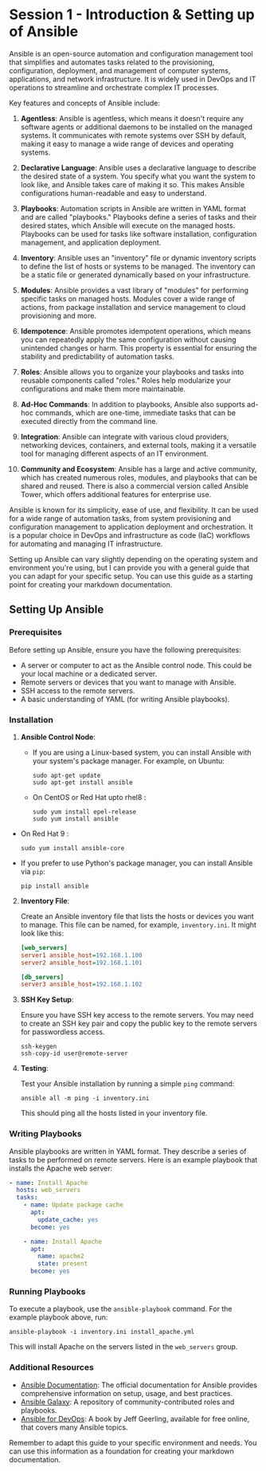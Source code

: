 # Session 1 - Introduction & Setting up of Ansible

Ansible is an open-source automation and configuration management tool that simplifies and automates tasks related to the provisioning, configuration, deployment, and management of computer systems, applications, and network infrastructure. It is widely used in DevOps and IT operations to streamline and orchestrate complex IT processes.

Key features and concepts of Ansible include:

1. **Agentless**: Ansible is agentless, which means it doesn't require any software agents or additional daemons to be installed on the managed systems. It communicates with remote systems over SSH by default, making it easy to manage a wide range of devices and operating systems.

2. **Declarative Language**: Ansible uses a declarative language to describe the desired state of a system. You specify what you want the system to look like, and Ansible takes care of making it so. This makes Ansible configurations human-readable and easy to understand.

3. **Playbooks**: Automation scripts in Ansible are written in YAML format and are called "playbooks." Playbooks define a series of tasks and their desired states, which Ansible will execute on the managed hosts. Playbooks can be used for tasks like software installation, configuration management, and application deployment.

4. **Inventory**: Ansible uses an "inventory" file or dynamic inventory scripts to define the list of hosts or systems to be managed. The inventory can be a static file or generated dynamically based on your infrastructure.

5. **Modules**: Ansible provides a vast library of "modules" for performing specific tasks on managed hosts. Modules cover a wide range of actions, from package installation and service management to cloud provisioning and more.

6. **Idempotence**: Ansible promotes idempotent operations, which means you can repeatedly apply the same configuration without causing unintended changes or harm. This property is essential for ensuring the stability and predictability of automation tasks.

7. **Roles**: Ansible allows you to organize your playbooks and tasks into reusable components called "roles." Roles help modularize your configurations and make them more maintainable.

8. **Ad-Hoc Commands**: In addition to playbooks, Ansible also supports ad-hoc commands, which are one-time, immediate tasks that can be executed directly from the command line.

9. **Integration**: Ansible can integrate with various cloud providers, networking devices, containers, and external tools, making it a versatile tool for managing different aspects of an IT environment.

10. **Community and Ecosystem**: Ansible has a large and active community, which has created numerous roles, modules, and playbooks that can be shared and reused. There is also a commercial version called Ansible Tower, which offers additional features for enterprise use.

Ansible is known for its simplicity, ease of use, and flexibility. It can be used for a wide range of automation tasks, from system provisioning and configuration management to application deployment and orchestration. It is a popular choice in DevOps and infrastructure as code (IaC) workflows for automating and managing IT infrastructure.

Setting up Ansible can vary slightly depending on the operating system and environment you're using, but I can provide you with a general guide that you can adapt for your specific setup. You can use this guide as a starting point for creating your markdown documentation.

## Setting Up Ansible

### Prerequisites

Before setting up Ansible, ensure you have the following prerequisites:

- A server or computer to act as the Ansible control node. This could be your local machine or a dedicated server.
- Remote servers or devices that you want to manage with Ansible.
- SSH access to the remote servers.
- A basic understanding of YAML (for writing Ansible playbooks).

### Installation

1. **Ansible Control Node**:

   - If you are using a Linux-based system, you can install Ansible with your system's package manager. For example, on Ubuntu:

     ```shell
     sudo apt-get update
     sudo apt-get install ansible
     ```

   - On CentOS or Red Hat upto rhel8 :

     ```shell
     sudo yum install epel-release
     sudo yum install ansible
     ```
  
  - On  Red Hat 9 :

     ```shell
     sudo yum install ansible-core
     ```

   - If you prefer to use Python's package manager, you can install Ansible via `pip`:

     ```shell
     pip install ansible
     ```

2. **Inventory File**:

   Create an Ansible inventory file that lists the hosts or devices you want to manage. This file can be named, for example, `inventory.ini`. It might look like this:

   ```ini
   [web_servers]
   server1 ansible_host=192.168.1.100
   server2 ansible_host=192.168.1.101

   [db_servers]
   server3 ansible_host=192.168.1.102
   ```

3. **SSH Key Setup**:

   Ensure you have SSH key access to the remote servers. You may need to create an SSH key pair and copy the public key to the remote servers for passwordless access.

   ```shell
   ssh-keygen
   ssh-copy-id user@remote-server
   ```

4. **Testing**:

   Test your Ansible installation by running a simple `ping` command:

   ```shell
   ansible all -m ping -i inventory.ini
   ```

   This should ping all the hosts listed in your inventory file.

### Writing Playbooks

Ansible playbooks are written in YAML format. They describe a series of tasks to be performed on remote servers. Here is an example playbook that installs the Apache web server:

```yaml
- name: Install Apache
  hosts: web_servers
  tasks:
    - name: Update package cache
      apt:
        update_cache: yes
      become: yes

    - name: Install Apache
      apt:
        name: apache2
        state: present
      become: yes
```

### Running Playbooks

To execute a playbook, use the `ansible-playbook` command. For the example playbook above, run:

```shell
ansible-playbook -i inventory.ini install_apache.yml
```

This will install Apache on the servers listed in the `web_servers` group.

### Additional Resources

- [Ansible Documentation](https://docs.ansible.com/ansible/latest/index.html): The official documentation for Ansible provides comprehensive information on setup, usage, and best practices.
- [Ansible Galaxy](https://galaxy.ansible.com/): A repository of community-contributed roles and playbooks.
- [Ansible for DevOps](https://www.ansiblefordevops.com/): A book by Jeff Geerling, available for free online, that covers many Ansible topics.

Remember to adapt this guide to your specific environment and needs. You can use this information as a foundation for creating your markdown documentation.

